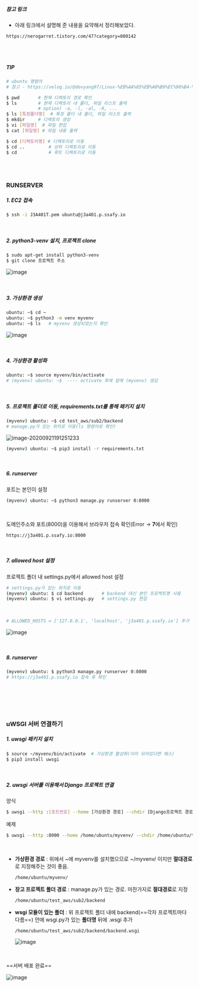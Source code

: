 

##### 참고 링크

- 아래 링크에서 설명해 준 내용을 요약해서 정리해보았다.

```url
https://nerogarret.tistory.com/47?category=800142
```

<br/>

<br/>

##### TIP

```bash
# ubuntu 명령어
# 참고 - https://velog.io/@devyang97/Linux-%EB%AA%85%EB%A0%B9%EC%96%B4-%EC%A0%95%EB%A6%AC-Ubuntu-%EC%82%AC%EC%9A%A9

$ pwd		# 현재 디렉토리 경로 확인
$ ls		# 현재 디렉토리 내 폴더, 파일 리스트 출력
			# option) -a, -l, -al, -R, ...
$ ls [특정폴더명]  # 특정 폴더 내 폴더, 파일 리스트 출력
$ mkdir		# 디렉토리 생성
$ vi [파일명]	# 파일 편집
$ cat [파일명] # 파일 내용 출력

$ cd [디렉토리명] # 디렉토리로 이동
$ cd .. 		# 상위 디렉토리로 이동
$ cd			# 루트 디렉토리로 이동
```



<br/><br/>

### RUNSERVER

##### 1. EC2 접속

```bash
$ ssh -i J3A401T.pem ubuntu@j3a401.p.ssafy.io
```

<br/>

##### 2. python3-venv 설치, 프로젝트 clone

```bash
$ sudo apt-get install python3-venv
$ git clone 프로젝트 주소
```

![image](https://user-images.githubusercontent.com/33229855/93755079-acc4ba80-fc3d-11ea-87f1-7fc060e165c6.png)

<br/>

##### 3. 가상환경 생성

```bash
ubuntu: ~$ cd ~
ubuntu: ~$ python3 -m venv myvenv
ubuntu: ~$ ls	# myvenv 생성되었는지 확인
```

![image](https://user-images.githubusercontent.com/33229855/93755312-05945300-fc3e-11ea-91e1-1158a58bd4e9.png)

<br/>

##### 4. 가상환경 활성화

```bash
ubuntu: ~$ source myvenv/bin/activate
# (myvenv) ubuntu: ~$  ---- activate 후에 앞에 (myvenv) 생김
```

<br/>

##### 5. 프로젝트 폴더로 이동, requirements.txt를 통해 패키지 설치

```bash
(myvenv) ubuntu: ~$ cd test_aws/sub2/backend
# manage.py가 있는 위치로 이동(ls 명령어로 확인)
```

![image-20200921191251233](C:\Users\multicampus\AppData\Roaming\Typora\typora-user-images\image-20200921191251233.png)

```bash
(myvenv) ubuntu: ~$ pip3 install -r requirements.txt
```

<br/>

##### 6. runserver

포트는 본인이 설정

```bash
(myvenv) ubuntu: ~$ python3 manage.py runserver 0:8000
```

<br/>

도메인주소와 포트(8000)을 이용해서 브라우저 접속 확인(Error -> **7**에서 확인)

```
https://j3a401.p.ssafy.io:8000
```

<br/>

##### 7. allowed host 설정

프로젝트 폴더 내 settings.py에서 allowed host 설정

```bash
# settings.py가 있는 위치로 이동
(myvenv) ubuntu: $ cd backend		# backend 대신 본인 프로젝트명 사용
(myvenv) ubuntu: $ vi settings.py	# settings.py 편집
```

<br/>

```bash
# ALLOWED_HOSTS = ['127.0.0.1', 'localhost', 'j3a401.p.ssafy.io'] 추가
```

![image](https://user-images.githubusercontent.com/33229855/93756273-c6670180-fc3f-11ea-9753-f7e316aee822.png)

<br/>

##### 8. runserver

```bash
(myvenv) ubuntu: $ python3 manage.py runserver 0:8000
# https://j3a401.p.ssafy.io 접속 후 확인
```

<br/><br/><br/><br/>



### uWSGI 서버 연결하기

##### 1. uwsgi 패키지 설치

```bash
$ source ~/myvenv/bin/activate  # 가상환경 활성화(이미 되어있다면 패스)
$ pip3 install uwsgi
```

<br/>

##### 2. uwsgi 서버를 이용해서 Django 프로젝트 연결

양식

```bash
$ uwsgi --http :[포트번호] --home [가상환경 경로] --chdir [Django프로젝트 경로] -w [wsgi 모듈이 있는 폴더].wsgi
```

예제

```bash
$ uwsgi --http :8000 --home /home/ubuntu/myvenv/ --chdir /home/ubuntu/test_aws/sub2/backend -w /home/ubuntu/test_aws/sub2/backend/backend.wsgi
```

<br/>

- **가상환경 경로** : 위에서 ~에 myvenv를 설치했으므로 ~/myvenv/ 이지만 **절대경로**로 지정해주는 것이 좋음.

  `/home/ubuntu/myvenv/`

- **장고 프로젝트 폴더 경로** : manage.py가 있는 경로. 마찬가지로 **절대경로**로 지정

  `/home/ubuntu/test_aws/sub2/backend`

- **wsgi 모듈이 있는 폴더** : 위 프로젝트 폴더 내에 backend(==각자 프로젝트마다 다름==) 안에 wsgi.py가 있는 **폴더명** 뒤에 .wsgi 추가

  `/home/ubuntu/test_aws/sub2/backend/backend.wsgi`

  ![image](https://user-images.githubusercontent.com/33229855/93757308-7b4dee00-fc41-11ea-9126-649c323926db.png)

<br/>

==서버 배포 완료==

![image](https://user-images.githubusercontent.com/33229855/93757764-44c4a300-fc42-11ea-9ead-5fed12b1c237.png)



<br/><br/><br/><br/><br/>



































